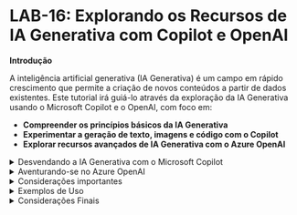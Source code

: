 # LAB-16: Explorando os Recursos de IA Generativa com Copilot e OpenAI

**Introdução**

A inteligência artificial generativa (IA Generativa) é um campo em rápido crescimento que permite a criação de novos conteúdos a partir de dados existentes. Este tutorial irá guiá-lo através da exploração da IA Generativa usando o Microsoft Copilot e o OpenAI, com foco em:

* **Compreender os princípios básicos da IA Generativa**
* **Experimentar a geração de texto, imagens e código com o Copilot**
* **Explorar recursos avançados de IA Generativa com o Azure OpenAI**

<details>
<summary>Desvendando a IA Generativa com o Microsoft Copilot</summary>

O Microsoft Copilot é uma ferramenta poderosa que utiliza IA Generativa para auxiliar na pesquisa e na criação de conteúdo. Vamos explorar suas capacidades:

**1. Conectando-se ao Copilot:**

* Acesse copilot.microsoft.com e faça login com sua conta Microsoft.

 **2. Experimentação com prompts:**

* Na caixa "Pergunte-me qualquer coisa", digite prompts para gerar respostas sobre diversos tópicos.
* Utilize prompts específicos para obter resultados mais precisos e direcionados.
* Observe como o Copilot utiliza o contexto da conversa para gerar respostas relevantes.

 **3. Explorando recursos adicionais:**

* Experimente a geração de imagens com prompts descritivos.
* Utilize o Copilot para traduzir textos entre diferentes idiomas.
* Explore a funcionalidade de autocompletar código para otimizar sua produtividade.

</details>

<details>
<summary>Aventurando-se no Azure OpenAI</summary>

O Azure OpenAI oferece uma plataforma completa para desenvolvedores que desejam explorar a IA Generativa em seus projetos.

**1. Configurando seu ambiente:**

* Crie uma conta [Azure gratuita](https://azure.microsoft.com/free/).
* Solicite acesso ao serviço [Azure OpenAI](https://aka.ms/oaiapply).
  ***Recurso disponível apenas para e-mails comerciais, exemplo - username@dominio.com. Domínios públicos como Hotmail ou Gmail não se aplicam a regra*.**
* Crie um recurso Azure OpenAI no portal do Azure.

 **2. Implantando modelos de IA:**

* Implante modelos pré-treinados para gerar texto, imagens e código.
* Explore a biblioteca de modelos disponíveis no Azure OpenAI Studio.
* Personalize modelos para atender às suas necessidades específicas.

 **3. Experimentando o playground:**

* Utilize o playground do Azure OpenAI Studio para interagir com modelos de IA de forma interativa.
* Teste diferentes prompts e configurações para observar seus efeitos na geração de conteúdo.
* Explore a criação de scripts e workflows para automatizar tarefas com IA Generativa.

</details>

<details>
<summary>Considerações importantes</summary>

* **A IA Generativa ainda está em desenvolvimento e pode apresentar resultados inconsistentes.**
* **É importante ter cuidado ao usar prompts que podem gerar conteúdo prejudicial ou ofensivo.**
* **Explore os recursos de segurança e ética do Azure OpenAI para garantir o uso responsável da IA.**

</details>

<details>
<summary>Exemplos de Uso</summary>

**1. Prompt simples:**
**Prompt:** "fale de forma resumida com a atual teoria mais aceita a origem do universo"

<img align="center" src="./output/prompt.png" width="auto" height="auto"/>

**2. Gerando Códigos:**
**Prompt:** "crie uma estrutura básica de uma REST api em express js"

<img align="center" src="./output/prompt_code.png" width="auto" height="auto"/>

**JS File** - [/output/index.js](./output/index.js)

```js
const express = require('express');
const app = express();
app.use(express.json());

app.get('/', (req, res) => {
    res.send('Olá, Mundo!');
});

app.post('/api/items', (req, res) => {
    // Código para criar um item
});

app.get('/api/items', (req, res) => {
    // Código para obter itens
});

app.get('/api/items/:id', (req, res) => {
    // Código para obter um item específico
});

app.put('/api/items/:id', (req, res) => {
    // Código para atualizar um item específico
});

app.delete('/api/items/:id', (req, res) => {
    // Código para deletar um item específico
});

const port = process.env.PORT || 3000;
app.listen(port, () => console.log(`Servidor rodando na porta ${port}`));

```

**3. Prompt com o DALL E:**
**Prompt:** “crie uma imagem de um rato família Muridae, branco, usando um óculos na frente do notebook, pensando em como resolver um código descrito na tela do notebook. O cenário ao fundo e um escritório de TI “

<img align="center" src="./output/prompt_img_1.png" width="auto" height="auto"/>

* **Após a geração das imagens o próprio Copilot sugeriu esse prompt:
  **Prompt:** "Faça o cenário ao fundo uma sala de servidores em vez de escritório."

<img align="center" src="./output/prompt_img_2.png" width="auto" height="auto"/>

**Nessa geração de imagens, em duas delas, errou na posição da tela do notebook**

* **Outra sugestão de prompt do Copilot:
  **Prompt:** "Faça o rato segurando uma xícara de café. "

<img align="center" src="./output/prompt_img_3.png" width="auto" height="auto"/>

**Novamente, em duas imagens, errou na posição da tela do notebook**

</details>

</details>

<details>
<summary>Considerações Finais</summary>

Esse guia do LAB ofereçe uma introdução completa e prática à IA Generativa, capacitando os participantes a explorar as capacidades do Copilot e do Azure OpenAI. Através de uma combinação de teoria e prática, é fornecido as ferramentas e conhecimentos necessários para que os leitores iniciem sua jornada nesse campo em rápido crescimento.

**Benefícios:**

* **Aprendizagem prática:** Incentiva a experimentação com ferramentas reais, proporcionando uma experiência de aprendizado mais engajadora e eficaz.
* **Conteúdo abrangente:** Abrange desde os fundamentos da IA Generativa até recursos avançados, tornando-o ideal tanto para iniciantes quanto para usuários mais experientes.
* **Orientação clara:** Apresenta instruções passo a passo e dicas úteis, facilitando a compreensão e a aplicação dos conceitos.

**Recomendações:**

* Explorar a biblioteca de modelos disponíveis no Azure OpenAI Studio para descobrir novas aplicações da IA Generativa.
* Participar da comunidade do Azure OpenAI para interagir com outros desenvolvedores e especialistas em IA.
* Manter-se atualizado com as últimas novidades em IA Generativa através de blogs, artigos e eventos da área.

#### **Utilize essa tecnologia de forma criativa e responsável!**

</details>
